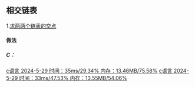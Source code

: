 ## 相交链表
1.[求两两个链表的交点](https://leetcode.cn/problems/intersection-of-two-linked-lists/description/?envType=study-plan-v2&envId=top-100-liked)
#### 做法
##### C：
[c语言 2024-5-29 时间：35ms/29.34% 内存：13.46MB/75.58%](IntersectingLinkedList01.cpp)
[c语言 2024-5-29 时间：33ms/47.53% 内存：13.55MB/54.06%](IntersectingLinkedList02.cpp)
